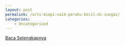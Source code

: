 ```yaml
---
layout: post
permalink: /arti-mimpi-naik-perahu-kecil-di-sungai/
categories:
    - Uncategorized
---
```


[Baca Selengkapnya](/10)